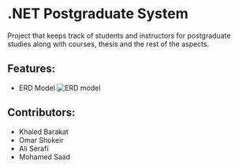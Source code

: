 # .NET Postgraduate System

Project that keeps track of students and instructors for postgraduate studies along with courses, thesis and the rest of the aspects.

## Features:
- ERD Model
![ERD model](https://prnt.sc/ISfva_WFvVaF)

## Contributors:
- Khaled Barakat
- Omar Shokeir
- Ali Serafi
- Mohamed Saad
